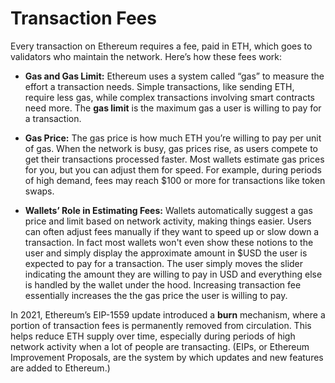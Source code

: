 # Transaction Fees

Every transaction on Ethereum requires a fee, paid in ETH, which goes to validators who maintain the network. Here’s how these fees work:

- **Gas and Gas Limit:** Ethereum uses a system called “gas” to measure the effort a transaction needs. Simple transactions, like sending ETH, require less gas, while complex transactions involving smart contracts need more. The **gas limit** is the maximum gas a user is willing to pay for a transaction.

- **Gas Price:** The gas price is how much ETH you’re willing to pay per unit of gas. When the network is busy, gas prices rise, as users compete to get their transactions processed faster. Most wallets estimate gas prices for you, but you can adjust them for speed. For example, during periods of high demand, fees may reach $100 or more for transactions like token swaps.

- **Wallets’ Role in Estimating Fees:** Wallets automatically suggest a gas price and limit based on network activity, making things easier. Users can often adjust fees manually if they want to speed up or slow down a transaction. In fact most wallets won't even show these notions to the user and simply display the approximate amount in $USD the user is expected to pay for a transaction. The user simply moves the slider indicating the amount they are willing to pay in USD and everything else is handled by the wallet under the hood. Increasing transaction fee essentially increases the the gas price the user is willing to pay.

In 2021, Ethereum’s EIP-1559 update introduced a **burn** mechanism, where a portion of transaction fees is permanently removed from circulation. This helps reduce ETH supply over time, especially during periods of high network activity when a lot of people are transacting. (EIPs, or Ethereum Improvement Proposals, are the system by which updates and new features are added to Ethereum.)